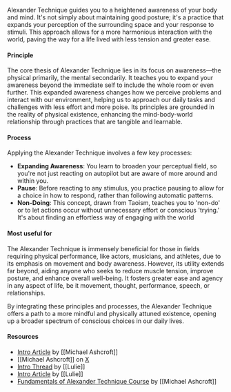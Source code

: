 
Alexander Technique guides you to a heightened awareness of your body and mind. It's not simply about maintaining good posture; it's a practice that expands your perception of the surrounding space and your response to stimuli. This approach allows for a more harmonious interaction with the world, paving the way for a life lived with less tension and greater ease.

#### Principle

The core thesis of Alexander Technique lies in its focus on awareness—the physical primarily, the mental secondarily. It teaches you to expand your awareness beyond the immediate self to include the whole room or even further. This expanded awareness changes how we perceive problems and interact with our environment, helping us to approach our daily tasks and challenges with less effort and more poise. Its principles are grounded in the reality of physical existence, enhancing the mind-body-world relationship through practices that are tangible and learnable.
#### Process

Applying the Alexander Technique involves a few key processes:

- **Expanding Awareness**: You learn to broaden your perceptual field, so you're not just reacting on autopilot but are aware of more around and within you.
- **Pause**: Before reacting to any stimulus, you practice pausing to allow for a choice in how to respond, rather than following automatic patterns.
- **Non-Doing**: This concept, drawn from Taoism, teaches you to 'non-do' or to let actions occur without unnecessary effort or conscious 'trying.' It's about finding an effortless way of engaging with the world

#### Most useful for

The Alexander Technique is immensely beneficial for those in fields requiring physical performance, like actors, musicians, and athletes, due to its emphasis on movement and body awareness. However, its utility extends far beyond, aiding anyone who seeks to reduce muscle tension, improve posture, and enhance overall well-being. It fosters greater ease and agency in any aspect of life, be it movement, thought, performance, speech, or relationships.

By integrating these principles and processes, the Alexander Technique offers a path to a more mindful and physically attuned existence, opening up a broader spectrum of conscious choices in our daily lives.

#### Resources
- [Intro Article](https://expandingawareness.org/blog/what-is-the-alexander-technique/) by [[Michael Ashcroft]]
- [[Michael Ashcroft]] on [X](https://twitter.com/m_ashcroft)
- [Intro Thread](https://twitter.com/reasonisfun/status/1652652039774564361) by [[Lulie]]
- [Intro Article](https://www.lulie.co.uk/alexander-technique/) by [[Lulie]]
- [Fundamentals of Alexander Technique Course](https://expandingawareness.org/blog/what-is-the-alexander-technique/) by [[Michael Ashcroft]]



